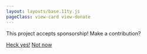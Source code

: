 ```yaml
--- 
layout: layouts/base.11ty.js
pageClass: view-card view-donate
---
```



<main class="container">
  <div class="content">
    <section class="cta">
      <p>This project accepts sponsorship! Make a contribution?</p>
      <!-- Links to sponsor page on GitHub -->
      <a href="" class="button">Heck yes!</a>
      <!-- Moves to Review step -->
      <a href="/review" class="button">Not now</a>
    </section>
    <img src="/img/valentine-with-recipient.svg"  alt="" class="valentine" />
  </div>
</main>
